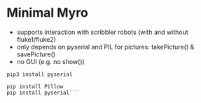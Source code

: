 # Minimal Myro

- supports interaction with scribbler robots (with and without fluke1/fluke2)
- only depends on pyserial and PIL for pictures: takePicture() & savePicture()
- no GUI (e.g. no show())



```pip3 install Pillow
pip3 install pyserial

pip install Pillow
pip install pyserial```

